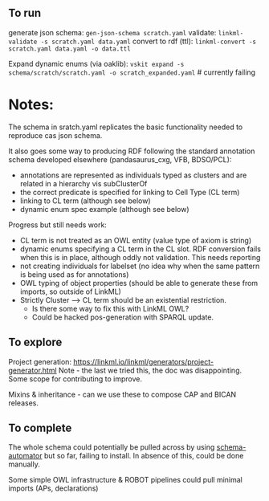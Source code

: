 ## To run

generate json schema: `gen-json-schema scratch.yaml`
validate: `linkml-validate -s scratch.yaml data.yaml`
convert to rdf (ttl): `linkml-convert -s scratch.yaml data.yaml -o data.ttl`

Expand dynamic enums (via oaklib): 
    `vskit expand -s schema/scratch/scratch.yaml -o scratch_expanded.yaml` # currently failing

# Notes:

The schema in sratch.yaml replicates the basic functionality needed to reproduce cas json schema.

It also goes some way to producing RDF following the standard annotation schema developed elsewhere
(pandasaurus_cxg, VFB, BDSO/PCL):
  - annotations are represented as individuals typed as clusters and are related in a hierarchy vis subClusterOf
  - the correct predicate is specified for linking to Cell Type (CL term)
  - linking to CL term (although see below)
  - dynamic enum spec example (although see below)

Progress but still needs work:
  - CL term is not treated as an OWL entity (value type of axiom is string)
  - dynamic enums specifying a CL term in the CL slot.  RDF conversion fails when this is in place, although oddly not  validation. This needs reporting
  - not creating individuals for labelset (no idea why when the same pattern is being used as for annotations)
  - OWL typing of object properties (should be able to generate these from imports, so outside of LinkML)
  - Strictly Cluster --> CL term should be an existential restriction.  
    - Is there some way to fix this with LinkML OWL?
    - Could be hacked pos-generation with SPARQL update.

## To explore

Project generation: https://linkml.io/linkml/generators/project-generator.html
Note - the last we tried this, the doc was disappointing.  Some scope for contributing to improve.

Mixins & inheritance - can we use these to compose CAP and BICAN releases.

## To complete

The whole schema could potentially be pulled across by using 
[schema-automator](https://linkml.io/schema-automator/packages/importers.html#importing-from-json-schema) but so far, 
failing to install.  In absence of this, could be done manually.

Some simple OWL infrastructure & ROBOT pipelines could pull minimal imports (APs, declarations)
